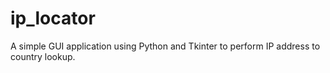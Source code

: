 # ip_locator
A simple GUI application using Python and Tkinter to perform IP address to country lookup.
